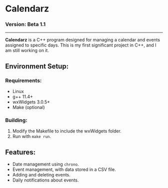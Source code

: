 # Calendarz  
### Version: Beta 1.1

---

**Calendarz** is a C++ program designed for managing a calendar and events assigned to specific days. This is my first significant project in C++, and I am still working on it.

## Environment Setup:

### Requirements:
- Linux
- g++ 11.4+  
- wxWidgets 3.0.5+  
- Make (optional)

### Building:
1. Modify the Makefile to include the wxWidgets folder.
2. Run with `make run`.

## Features:
- Date management using `chrono`.
- Event management, with data stored in a CSV file.
- Adding and deleting events.
- Daily notifications about events.